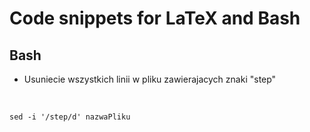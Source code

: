 Code snippets for LaTeX and Bash
========================================


Bash
------------

- Usuniecie wszystkich linii w pliku zawierajacych znaki "step"

&nbsp;

	sed -i '/step/d' nazwaPliku
